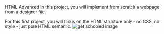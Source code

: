 HTML Advanced
In this project, you will implement from scratch a webpage from a designer file.

For this first project, you will focus on the HTML structure only - no CSS, no style - just pure HTML semantic.
![get schooled image](https://user-images.githubusercontent.com/106445167/192264699-74721c8b-14ba-4048-bf1d-998f23f0ad82.jpg)

